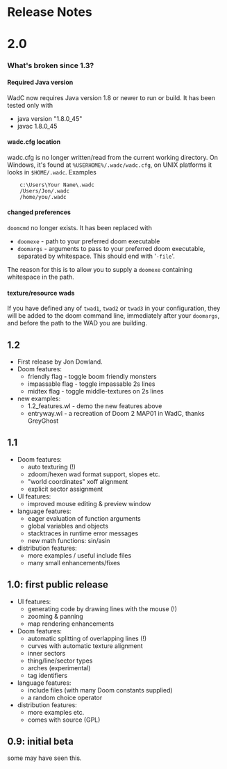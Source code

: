 # Release Notes

# 2.0

### What's broken since 1.3?

#### Required Java version

WadC now requires Java version 1.8 or newer to run or build. It has been
tested only with

* java version "1.8.0\_45"
* javac 1.8.0\_45

#### wadc.cfg location

wadc.cfg is no longer written/read from the current working directory. On
Windows, it's found at `%USERHOME%/.wadc/wadc.cfg`, on UNIX platforms it
looks in `$HOME/.wadc`. Examples

```
    c:\Users\Your Name\.wadc
    /Users/Jon/.wadc
    /home/you/.wadc
```

#### changed preferences

`doomcmd` no longer exists. It has been replaced with

 * `doomexe`  - path to your preferred doom executable
 * `doomargs` - arguments to pass to your preferred doom executable,
                separated by whitespace. This should end with '`-file`'.

The reason for this is to allow you to supply a `doomexe` containing
whitespace in the path.

#### texture/resource wads

If you have defined any of `twad1`, `twad2` or `twad3` in your
configuration, they will be added to the doom command line, immediately
after your `doomargs`, and before the path to the WAD you are building.

## 1.2

* First release by Jon Dowland.
* Doom features:
  - friendly flag - toggle boom friendly monsters
  - impassable flag - toggle impassable 2s lines
  - midtex flag - toggle middle-textures on 2s lines
* new examples:
  - 1.2\_features.wl - demo the new features above
  - entryway.wl - a recreation of Doom 2 MAP01 in WadC, thanks GreyGhost

## 1.1

* Doom features:
  - auto texturing (!)
  - zdoom/hexen wad format support, slopes etc.
  - "world coordinates" xoff alignment
  - explicit sector assignment
* UI features:
  - improved mouse editing & preview window
* language features:
  - eager evaluation of function arguments
  - global variables and objects
  - stacktraces in runtime error messages
  - new math functions: sin/asin
* distribution features:
  - more examples / useful include files
  - many small enhancements/fixes

## 1.0: first public release

* UI features:
  - generating code by drawing lines with the mouse (!)
  - zooming & panning
  - map rendering enhancements
* Doom features:
  - automatic splitting of overlapping lines (!)
  - curves with automatic texture alignment
  - inner sectors
  - thing/line/sector types
  - arches (experimental)
  - tag identifiers
* language features:
  - include files (with many Doom constants supplied)
  - a random choice operator
* distribution features:
  - more examples etc.
  - comes with source (GPL)

## 0.9: initial beta

some may have seen this.
